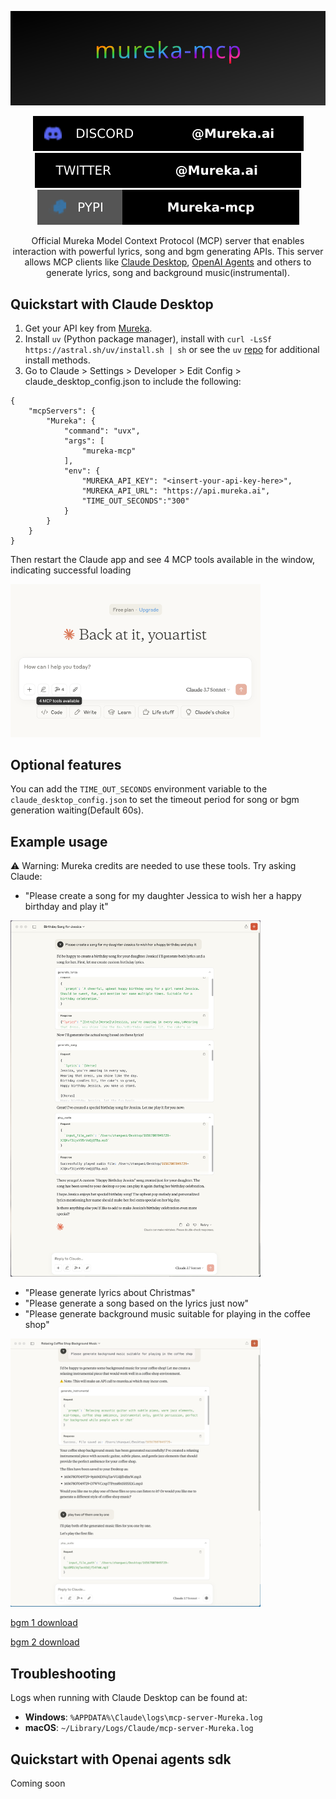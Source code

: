 

<div class="title-block" style="text-align: center;" align="center">

![export](https://raw.githubusercontent.com/SkyworkAI/Mureka-mcp/refs/heads/master/assets/mureka_mcp.svg)

[![Discord Community](https://raw.githubusercontent.com/SkyworkAI/Mureka-mcp/refs/heads/master/assets/discord_mureka.svg)](https://discord.com/invite/nwu9ANqAf5)
[![Twitter](https://raw.githubusercontent.com/SkyworkAI/Mureka-mcp/refs/heads/master/assets/x_mureka.svg)](https://x.com/Mureka_AI)
[![PyPI](https://raw.githubusercontent.com/SkyworkAI/Mureka-mcp/refs/heads/master/assets/pypi_mureka.svg)](https://pypi.org/project/mureka-mcp)

</div>
<p align="center">
  Official Mureka Model Context Protocol (MCP) server that enables interaction with powerful lyrics, song and bgm generating APIs. This server allows MCP clients like <a href="https://www.anthropic.com/claude">Claude Desktop</a>, <a href="https://github.com/openai/openai-agents-python">OpenAI Agents</a> and others to generate lyrics, song and background music(instrumental).
</p>

## Quickstart with Claude Desktop

1. Get your API key from [Mureka](https://platform.mureka.ai/apiKeys).
2. Install `uv` (Python package manager), install with `curl -LsSf https://astral.sh/uv/install.sh | sh` or see the `uv` [repo](https://github.com/astral-sh/uv) for additional install methods.
3. Go to Claude > Settings > Developer > Edit Config > claude_desktop_config.json to include the following:

```
{
    "mcpServers": {
        "Mureka": {
            "command": "uvx",
            "args": [
                "mureka-mcp"
            ],
            "env": {
                "MUREKA_API_KEY": "<insert-your-api-key-here>",
                "MUREKA_API_URL": "https://api.mureka.ai",
                "TIME_OUT_SECONDS":"300"
            }
        }
    }
}
```

Then restart the Claude app and see 4 MCP tools available in the window, indicating successful loading
<div class="title-block" style="text-align: left;">
<img src="https://raw.githubusercontent.com/SkyworkAI/Mureka-mcp/refs/heads/master/assets/img.png" width="400">
</div>

## Optional features
You can add the `TIME_OUT_SECONDS` environment variable to the `claude_desktop_config.json` to set the timeout period for song or bgm generation waiting(Default 60s).

## Example usage

⚠️ Warning: Mureka credits are needed to use these tools.
Try asking Claude:
- "Please create a song for my daughter Jessica to wish her a happy birthday and play it"
<div class="title-block" style="text-align: left;">
<img src="https://github.com/SkyworkAI/Mureka-mcp/blob/master/assets/demo.jpeg?raw=true" width="400">
</div>

- "Please generate lyrics about Christmas"
- "Please generate a song based on the lyrics just now"
- "Please generate background music suitable for playing in the coffee shop"
<div class="title-block" style="text-align: left;">
<img src="https://github.com/SkyworkAI/Mureka-mcp/blob/master/assets/demo1.jpeg?raw=true" width="400">
</div>

[bgm 1 download](https://github.com/SkyworkAI/Mureka-mcp/raw/407ad955ab29c61e81b5d374e492ef8b1353c2f3/assets/16567807049729-9pi6MDiVqTavVUdjf54fmW.mp3)

[bgm 2 download](https://github.com/SkyworkAI/Mureka-mcp/raw/407ad955ab29c61e81b5d374e492ef8b1353c2f3/assets/16567807049729-D7WVCcxp77Prm8b15HSX1G.mp3)

## Troubleshooting

Logs when running with Claude Desktop can be found at:

- **Windows**: `%APPDATA%\Claude\logs\mcp-server-Mureka.log`
- **macOS**: `~/Library/Logs/Claude/mcp-server-Mureka.log`

## Quickstart with Openai agents sdk

Coming soon